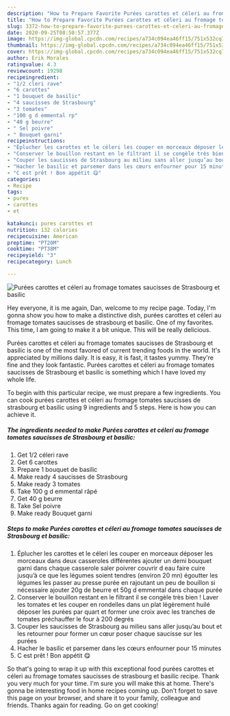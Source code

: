 ```yaml
---
description: "How to Prepare Favorite Purées carottes et céleri au fromage tomates saucisses de Strasbourg et basilic"
title: "How to Prepare Favorite Purées carottes et céleri au fromage tomates saucisses de Strasbourg et basilic"
slug: 3372-how-to-prepare-favorite-purees-carottes-et-celeri-au-fromage-tomates-saucisses-de-strasbourg-et-basilic
date: 2020-09-25T08:50:57.377Z
image: https://img-global.cpcdn.com/recipes/a734c094ea46ff15/751x532cq70/purees-carottes-et-celeri-au-fromage-tomates-saucisses-de-strasbourg-et-basilic-photo-principale-de-la-recette.jpg
thumbnail: https://img-global.cpcdn.com/recipes/a734c094ea46ff15/751x532cq70/purees-carottes-et-celeri-au-fromage-tomates-saucisses-de-strasbourg-et-basilic-photo-principale-de-la-recette.jpg
cover: https://img-global.cpcdn.com/recipes/a734c094ea46ff15/751x532cq70/purees-carottes-et-celeri-au-fromage-tomates-saucisses-de-strasbourg-et-basilic-photo-principale-de-la-recette.jpg
author: Erik Morales
ratingvalue: 4.3
reviewcount: 19298
recipeingredient:
- "1/2 cleri rave"
- "6 carottes"
- "1 bouquet de basilic"
- "4 saucisses de Strasbourg"
- "3 tomates"
- "100 g d emmental rp"
- "40 g beurre"
- " Sel poivre"
- " Bouquet garni"
recipeinstructions:
- "Éplucher les carottes et le céleri les couper en morceaux déposer les morceaux dans deux casseroles différentes ajouter un demi bouquet garni dans chaque casserole saler poivrer couvrir d eau faire cuire jusqu’à ce que les légumes soient tendres (environ 20 mn) égoutter les légumes les passer au presse purée en rajoutant un peu de bouillon si nécessaire ajouter 20g de beurre et 50g d emmental dans chaque purée"
- "Conserver le bouillon restant en le filtrant il se congèle très bien ! Laver les tomates et les couper en rondelles dans un plat légèrement huilé déposer les purées par quart et former une croix avec les tranches de tomates préchauffer le four à 200 degrés"
- "Couper les saucisses de Strasbourg au milieu sans aller jusqu’au bout et les retourner pour former un cœur poser chaque saucisse sur les purées"
- "Hacher le basilic et parsemer dans les cœurs enfourner pour 15 minutes"
- "C est prêt ! Bon appétit 😋"
categories:
- Recipe
tags:
- pures
- carottes
- et

katakunci: pures carottes et 
nutrition: 132 calories
recipecuisine: American
preptime: "PT20M"
cooktime: "PT38M"
recipeyield: "3"
recipecategory: Lunch

---
```



![Purées carottes et céleri au fromage tomates saucisses de Strasbourg et basilic](https://img-global.cpcdn.com/recipes/a734c094ea46ff15/751x532cq70/purees-carottes-et-celeri-au-fromage-tomates-saucisses-de-strasbourg-et-basilic-photo-principale-de-la-recette.jpg)

Hey everyone, it is me again, Dan, welcome to my recipe page. Today, I'm gonna show you how to make a distinctive dish, purées carottes et céleri au fromage tomates saucisses de strasbourg et basilic. One of my favorites. This time, I am going to make it a bit unique. This will be really delicious.

Purées carottes et céleri au fromage tomates saucisses de Strasbourg et basilic is one of the most favored of current trending foods in the world. It's appreciated by millions daily. It is easy, it is fast, it tastes yummy. They're fine and they look fantastic. Purées carottes et céleri au fromage tomates saucisses de Strasbourg et basilic is something which I have loved my whole life.




To begin with this particular recipe, we must prepare a few ingredients. You can cook purées carottes et céleri au fromage tomates saucisses de strasbourg et basilic using 9 ingredients and 5 steps. Here is how you can achieve it.

<!--inarticleads1-->

##### The ingredients needed to make Purées carottes et céleri au fromage tomates saucisses de Strasbourg et basilic:

1. Get 1/2 céleri rave
1. Get 6 carottes
1. Prepare 1 bouquet de basilic
1. Make ready 4 saucisses de Strasbourg
1. Make ready 3 tomates
1. Take 100 g d emmental râpé
1. Get 40 g beurre
1. Take  Sel poivre
1. Make ready  Bouquet garni




<!--inarticleads2-->

##### Steps to make Purées carottes et céleri au fromage tomates saucisses de Strasbourg et basilic:

1. Éplucher les carottes et le céleri les couper en morceaux déposer les morceaux dans deux casseroles différentes ajouter un demi bouquet garni dans chaque casserole saler poivrer couvrir d eau faire cuire jusqu’à ce que les légumes soient tendres (environ 20 mn) égoutter les légumes les passer au presse purée en rajoutant un peu de bouillon si nécessaire ajouter 20g de beurre et 50g d emmental dans chaque purée
1. Conserver le bouillon restant en le filtrant il se congèle très bien ! Laver les tomates et les couper en rondelles dans un plat légèrement huilé déposer les purées par quart et former une croix avec les tranches de tomates préchauffer le four à 200 degrés
1. Couper les saucisses de Strasbourg au milieu sans aller jusqu’au bout et les retourner pour former un cœur poser chaque saucisse sur les purées
1. Hacher le basilic et parsemer dans les cœurs enfourner pour 15 minutes
1. C est prêt ! Bon appétit 😋




So that's going to wrap it up with this exceptional food purées carottes et céleri au fromage tomates saucisses de strasbourg et basilic recipe. Thank you very much for your time. I'm sure you will make this at home. There's gonna be interesting food in home recipes coming up. Don't forget to save this page on your browser, and share it to your family, colleague and friends. Thanks again for reading. Go on get cooking!
